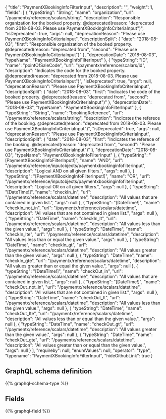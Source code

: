 {
  "title": "PaymentXBookingInfoFilterInput",
  "description": "",
  "weight": 1,
  "fields": [
    {
      "typeString": "String",
      "name": "organization",
      "url": "/paymentx/reference/scalars/string",
      "description": "Responsible organization for the booked property. @deprecated(reason: \"deprecated from 2018-08-03. Please use PaymentXBookingInfoCriteriaInput\")",
      "isDeprecated": true,
      "args": null,
      "deprecationReason": "Please use PaymentXBookingInfoCriteriaInput",
      "descriptionSplit": {
        "date": "2018-08-03",
        "first": "Responsible organization of the booked property. @deprecated(reason: \"deprecated from",
        "second": "Please use PaymentXBookingInfoCriteriaInput\")"
      },
      "deprecationDate": "2018-08-03",
      "typeName": "PaymentXBookingInfoFilterInput"
    },
    {
      "typeString": "ID",
      "name": "pointOfSaleCode",
      "url": "/paymentx/reference/scalars/id",
      "description": "Indicates the code for the booked property. @deprecated(reason: \"deprecated from 2018-08-03. Please use PaymentXBookingInfoCriteriaInput\")",
      "isDeprecated": true,
      "args": null,
      "deprecationReason": "Please use PaymentXBookingInfoCriteriaInput",
      "descriptionSplit": {
        "date": "2018-08-03",
        "first": "Indicates the code of the booked property. @deprecated(reason: \"deprecated from",
        "second": "Please use PaymentXBookingInfoCriteriaInput\")"
      },
      "deprecationDate": "2018-08-03",
      "typeName": "PaymentXBookingInfoFilterInput"
    },
    {
      "typeString": "String",
      "name": "bookingReference",
      "url": "/paymentx/reference/scalars/string",
      "description": "Indicates the referece of the booking. @deprecated(reason: \"deprecated from 2018-08-03. Please use PaymentXBookingInfoCriteriaInput\")",
      "isDeprecated": true,
      "args": null,
      "deprecationReason": "Please use PaymentXBookingInfoCriteriaInput",
      "descriptionSplit": {
        "date": "2018-08-03",
        "first": "Indicates the referece of the booking. @deprecated(reason: \"deprecated from",
        "second": "Please use PaymentXBookingInfoCriteriaInput\")"
      },
      "deprecationDate": "2018-08-03",
      "typeName": "PaymentXBookingInfoFilterInput"
    },
    {
      "typeString": "[PaymentXBookingInfoFilterInput!]",
      "name": "AND",
      "url": "/paymentx/reference/inputobjects/paymentxbookinginfofilterinput",
      "description": "Logical AND on all given filters.",
      "args": null
    },
    {
      "typeString": "[PaymentXBookingInfoFilterInput!]",
      "name": "OR",
      "url": "/paymentx/reference/inputobjects/paymentxbookinginfofilterinput",
      "description": "Logical OR on all given filters.",
      "args": null
    },
    {
      "typeString": "[DateTime!]",
      "name": "checkIn_in",
      "url": "/paymentx/reference/scalars/datetime",
      "description": "All values that are contained in given list.",
      "args": null
    },
    {
      "typeString": "[DateTime!]",
      "name": "checkIn_not_in",
      "url": "/paymentx/reference/scalars/datetime",
      "description": "All values that are not contained in given list.",
      "args": null
    },
    {
      "typeString": "DateTime",
      "name": "checkIn_lt",
      "url": "/paymentx/reference/scalars/datetime",
      "description": "All values less than the given value.",
      "args": null
    },
    {
      "typeString": "DateTime",
      "name": "checkIn_lte",
      "url": "/paymentx/reference/scalars/datetime",
      "description": "All values less than or equal the given value.",
      "args": null
    },
    {
      "typeString": "DateTime",
      "name": "checkIn_gt",
      "url": "/paymentx/reference/scalars/datetime",
      "description": "All values greater than the given value.",
      "args": null
    },
    {
      "typeString": "DateTime",
      "name": "checkIn_gte",
      "url": "/paymentx/reference/scalars/datetime",
      "description": "All values greater than or equal the given value.",
      "args": null
    },
    {
      "typeString": "[DateTime!]",
      "name": "checkOut_in",
      "url": "/paymentx/reference/scalars/datetime",
      "description": "All values that are contained in given list.",
      "args": null
    },
    {
      "typeString": "[DateTime!]",
      "name": "checkOut_not_in",
      "url": "/paymentx/reference/scalars/datetime",
      "description": "All values that are not contained in given list.",
      "args": null
    },
    {
      "typeString": "DateTime",
      "name": "checkOut_lt",
      "url": "/paymentx/reference/scalars/datetime",
      "description": "All values less than the given value.",
      "args": null
    },
    {
      "typeString": "DateTime",
      "name": "checkOut_lte",
      "url": "/paymentx/reference/scalars/datetime",
      "description": "All values less than or equal than the given value.",
      "args": null
    },
    {
      "typeString": "DateTime",
      "name": "checkOut_gt",
      "url": "/paymentx/reference/scalars/datetime",
      "description": "All values greater than the given value.",
      "args": null
    },
    {
      "typeString": "DateTime",
      "name": "checkOut_gte",
      "url": "/paymentx/reference/scalars/datetime",
      "description": "All values greater than or equal than the given value.",
      "args": null
    }
  ],
  "requireby": null,
  "enumValues": null,
  "operator": "type",
  "typename": "PaymentXBookingInfoFilterInput",
  "hideGithubLink": true
}
## GraphQL schema definition

{{% graphql-schema-type %}}

## Fields

{{% graphql-field %}}

